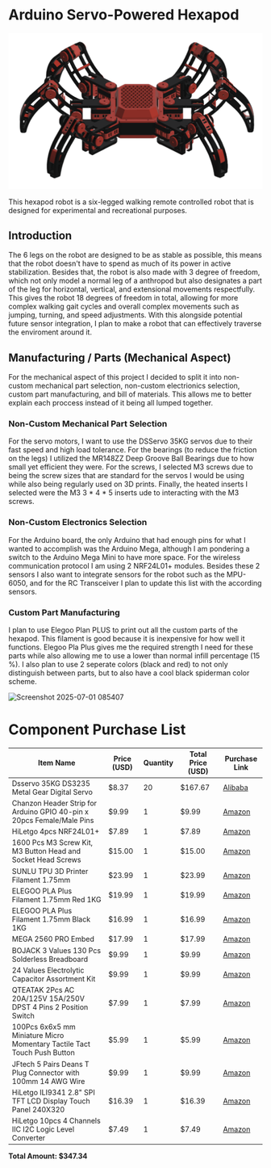 # Arduino Servo-Powered Hexapod

![image](https://github.com/GreatMesa/Hexapod/blob/main/Images/Hexapod%20-%20Transparent%20BG.png)

This hexapod robot is a six-legged walking remote controlled robot that is designed for experimental and recreational purposes.

## Introduction
The 6 legs on the robot are designed to be as stable as possible, this means that the robot doesn't have to spend as much of its power in active stabilization. Besides that, the robot is also made with 3 degree of freedom, which not only model a normal leg of a anthropod but also designates a part of the leg for horizontal, vertical, and extensional movements respectfully. This gives the robot 18 degrees of freedom in total, allowing for more complex walking gait cycles and overall complex movements such as jumping, turning, and speed adjustments. With this alongside potential future sensor integration, I plan to make a robot that can effectively traverse the enviroment around it.

## Manufacturing / Parts (Mechanical Aspect)
For the mechanical aspect of this project I decided to split it into non-custom mechanical part selection, non-custom electrionics selection, custom part manufacturing, and bill of materials. This allows me to better explain each proccess instead of it being all lumped together.

### Non-Custom Mechanical Part Selection
For the servo motors, I want to use the DSServo 35KG servos due to their fast speed and high load tolerance. For the bearings (to reduce the friction on the legs) I utilized the MR148ZZ Deep Groove Ball Bearings due to how small yet efficient they were. For the screws, I selected M3 screws due to being the screw sizes that are standard for the servos I would be using while also being regularly used on 3D prints. Finally, the heated inserts I selected were the M3 3 * 4 * 5 inserts ude to interacting with the M3 screws.

### Non-Custom Electronics Selection
For the Arduino board, the only Arduino that had enough pins for what I wanted to accomplish was the Arduino Mega, although I am pondering a switch to the Arduino Mega Mini to have more space. For the wireless communication protocol I am using 2 NRF24L01+ modules. Besides these 2 sensors I also want to integrate sensors for the robot such as the MPU-6050, and for the RC Transceiver I plan to update this list with the according sensors.

### Custom Part Manufacturing
I plan to use Elegoo Plan PLUS to print out all the custom parts of the hexapod. This filament is good because it is inexpensive for how well it functions. Elegoo Pla Plus gives me the required strength I need for these parts while also allowing me to use a lower than normal infill percentage (15 %). I also plan to use 2 seperate colors (black and red) to not only distinguish between parts, but to also have a cool black spiderman color scheme.

![Screenshot 2025-07-01 085407](https://github.com/user-attachments/assets/d5bc7e00-d8e9-459e-b431-4f22f66796c9)

# Component Purchase List

| Item Name | Price (USD) | Quantity | Total Price (USD) | Purchase Link |
|-----------|-------------|----------|--------------------|----------------|
| Dsservo 35KG DS3235 Metal Gear Digital Servo | $8.37 | 20 | $167.67 | [Alibaba](https://www.alibaba.com/product-detail/Dsservo-Waterproof-Servo-High-Torque-35KG_62204650069.html) |
| Chanzon Header Strip for Arduino GPIO 40-pin x 20pcs Female/Male Pins | $9.99 | 1 | $9.99 | [Amazon](https://www.amazon.com/gp/product/B09MY5MJ36) |
| HiLetgo 4pcs NRF24L01+ | $7.89 | 1 | $7.89 | [Amazon](https://www.amazon.com/gp/product/B00LX47OCY) |
| 1600 Pcs M3 Screw Kit, M3 Button Head and Socket Head Screws | $15.00 | 1 | $15.00 | [Amazon](https://www.amazon.com/Takytao-Button-Screws-Machine-Assortment/dp/B0D3TRRKSG) |
| SUNLU TPU 3D Printer Filament 1.75mm | $23.99 | 1 | $23.99 | [Amazon](https://www.amazon.com/SUNLU-TPU-Filament-1-75mm-Flexible/dp/B0BXNWK6NS) |
| ELEGOO PLA Plus Filament 1.75mm Red 1KG | $19.99 | 1 | $19.99 | [Amazon](https://www.amazon.com/ELEGOO-Filament-Dimensional-Accuracy-Compatible/dp/B0BM72LMQH) |
| ELEGOO PLA Plus Filament 1.75mm Black 1KG | $16.99 | 1 | $16.99 | [Amazon](https://www.amazon.com/ELEGOO-Filament-Dimensional-Accuracy-Compatible/dp/B0BM721XHT) |
| MEGA 2560 PRO Embed | $17.99 | 1 | $17.99 | [Amazon](https://www.amazon.com/Songhe-MEGA-2560-ATMEGA2560-Pro-Pinheader/dp/B07TGF9VMQ) |
| BOJACK 3 Values 130 Pcs Solderless Breadboard | $9.99 | 1 | $9.99 | [Amazon](https://www.amazon.com/BOJACK-Values-Solderless-Breadboard-Flexible/dp/B08Y59P6D1) |
| 24 Values Electrolytic Capacitor Assortment Kit | $9.99 | 1 | $9.99 | [Amazon](https://www.amazon.com/ALLECIN-Electrolytic-Capacitor-Assortment-Kit/dp/B0C1VBXCQM) |
| QTEATAK 2Pcs AC 20A/125V 15A/250V DPST 4 Pins 2 Position Switch | $7.99 | 1 | $7.99 | [Amazon](https://www.amazon.com/Position-Rocker-Toggle-Switch-QTEATAK/dp/B08614BYNC) |
| 100Pcs 6x6x5 mm Miniature Micro Momentary Tactile Tact Touch Push Button | $5.99 | 1 | $5.99 | [Amazon](https://www.amazon.com/DAOKI-Miniature-Momentary-Tactile-Quality/dp/B01CGMP9GY) |
| JFtech 5 Pairs Deans T Plug Connector with 100mm 14 AWG Wire | $9.99 | 1 | $9.99 | [Amazon](https://www.amazon.com/gp/product/B09N8WLC2B) |
| HiLetgo ILI9341 2.8" SPI TFT LCD Display Touch Panel 240X320 | $16.39 | 1 | $16.39 | [Amazon](https://www.amazon.com/HiLetgo-240X320-Resolution-Display-ILI9341/dp/B073R7BH1B) |
| HiLetgo 10pcs 4 Channels IIC I2C Logic Level Converter | $7.49 | 1 | $7.49 | [Amazon](https://www.amazon.com/HiLetgo-Channels-Converter-Bi-Directional-3-3V-5V/dp/B07F7W91LC) |

**Total Amount: $347.34**
